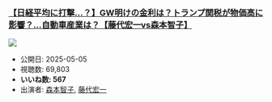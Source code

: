 ### [【日経平均に打撃...？】GW明けの金利は？トランプ関税が物価高に影響？…自動車産業は？【藤代宏一vs森本智子】](https://www.youtube.com/watch?v=a2O6SmevNr0)
[![](https://img.youtube.com/vi/a2O6SmevNr0/sddefault.jpg)](https://www.youtube.com/watch?v=a2O6SmevNr0)
-   公開日: 2025-05-05
-   視聴数: 69,803
-   **いいね数: 567**
-   出演者: [森本智子](/rehacq_fan/people/森本智子 "wikilink"), [藤代宏一](/rehacq_fan/people/藤代宏一 "wikilink")
